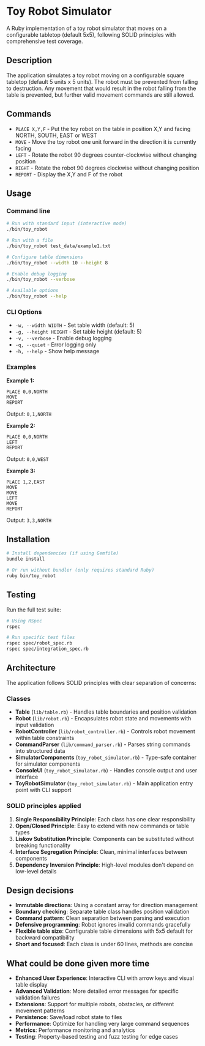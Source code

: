 # Toy Robot Simulator

A Ruby implementation of a toy robot simulator that moves on a configurable tabletop (default 5x5), following SOLID principles with comprehensive test coverage.

## Description

The application simulates a toy robot moving on a configurable square tabletop (default 5 units x 5 units). The robot must be prevented from falling to destruction. Any movement that would result in the robot falling from the table is prevented, but further valid movement commands are still allowed.

## Commands

- `PLACE X,Y,F` - Put the toy robot on the table in position X,Y and facing NORTH, SOUTH, EAST or WEST
- `MOVE` - Move the toy robot one unit forward in the direction it is currently facing
- `LEFT` - Rotate the robot 90 degrees counter-clockwise without changing position
- `RIGHT` - Rotate the robot 90 degrees clockwise without changing position
- `REPORT` - Display the X,Y and F of the robot

## Usage

### Command line

```bash
# Run with standard input (interactive mode)
./bin/toy_robot

# Run with a file
./bin/toy_robot test_data/example1.txt

# Configure table dimensions
./bin/toy_robot --width 10 --height 8

# Enable debug logging
./bin/toy_robot --verbose

# Available options
./bin/toy_robot --help
```

### CLI Options

- `-w, --width WIDTH` - Set table width (default: 5)
- `-g, --height HEIGHT` - Set table height (default: 5)
- `-v, --verbose` - Enable debug logging
- `-q, --quiet` - Error logging only
- `-h, --help` - Show help message

### Examples

**Example 1:**
```
PLACE 0,0,NORTH
MOVE
REPORT
```
Output: `0,1,NORTH`

**Example 2:**
```
PLACE 0,0,NORTH
LEFT
REPORT
```
Output: `0,0,WEST`

**Example 3:**
```
PLACE 1,2,EAST
MOVE
MOVE
LEFT
MOVE
REPORT
```
Output: `3,3,NORTH`

## Installation

```bash
# Install dependencies (if using Gemfile)
bundle install

# Or run without bundler (only requires standard Ruby)
ruby bin/toy_robot
```

## Testing

Run the full test suite:

```bash
# Using RSpec
rspec

# Run specific test files
rspec spec/robot_spec.rb
rspec spec/integration_spec.rb
```

## Architecture

The application follows SOLID principles with clear separation of concerns:

### Classes

- **Table** (`lib/table.rb`) - Handles table boundaries and position validation
- **Robot** (`lib/robot.rb`) - Encapsulates robot state and movements with input validation
- **RobotController** (`lib/robot_controller.rb`) - Controls robot movement within table constraints
- **CommandParser** (`lib/command_parser.rb`) - Parses string commands into structured data
- **SimulatorComponents** (`toy_robot_simulator.rb`) - Type-safe container for simulator components
- **ConsoleUI** (`toy_robot_simulator.rb`) - Handles console output and user interface
- **ToyRobotSimulator** (`toy_robot_simulator.rb`) - Main application entry point with CLI support

### SOLID principles applied

1. **Single Responsibility Principle**: Each class has one clear responsibility
2. **Open/Closed Principle**: Easy to extend with new commands or table types
3. **Liskov Substitution Principle**: Components can be substituted without breaking functionality
4. **Interface Segregation Principle**: Clean, minimal interfaces between components
5. **Dependency Inversion Principle**: High-level modules don't depend on low-level details

## Design decisions

- **Immutable directions**: Using a constant array for direction management
- **Boundary checking**: Separate table class handles position validation
- **Command pattern**: Clean separation between parsing and execution
- **Defensive programming**: Robot ignores invalid commands gracefully
- **Flexible table size**: Configurable table dimensions with 5x5 default for backward compatibility
- **Short and focused**: Each class is under 60 lines, methods are concise

## What could be done given more time

- **Enhanced User Experience**: Interactive CLI with arrow keys and visual table display
- **Advanced Validation**: More detailed error messages for specific validation failures
- **Extensions**: Support for multiple robots, obstacles, or different movement patterns
- **Persistence**: Save/load robot state to files
- **Performance**: Optimize for handling very large command sequences
- **Metrics**: Performance monitoring and analytics
- **Testing**: Property-based testing and fuzz testing for edge cases
